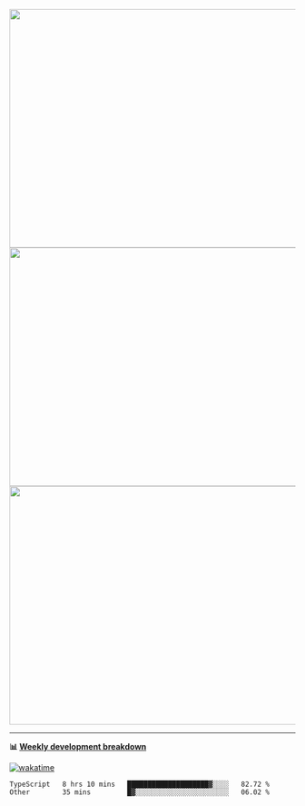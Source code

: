 <p float="left" align="middle"><img src="https://user-images.githubusercontent.com/56089155/195064669-12bd89bb-53c9-44b1-9fd8-993f93f585e1.png" width="600px" height="420px">
<img src="https://user-images.githubusercontent.com/56089155/195064706-c37aa3c8-f669-46c9-abba-1eadcbb910c5.png" width="600px" height="420px">
<img src="https://user-images.githubusercontent.com/56089155/195064753-0de674c7-4fc7-4831-a8a5-402e19cc77be.png" width="600px" height="420px"></p>

<hr />

**📊 [Weekly development breakdown](https://wakatime.com/@Ari24)**

[![wakatime](https://wakatime.com/badge/user/ca34c016-707f-4382-84cf-1823913a1423.svg)](https://wakatime.com/@ca34c016-707f-4382-84cf-1823913a1423)

<!--START_SECTION:waka-->

```text
TypeScript   8 hrs 10 mins   ████████████████████▓░░░░   82.72 %
Other        35 mins         █▓░░░░░░░░░░░░░░░░░░░░░░░   06.02 %
```

<!--END_SECTION:waka-->
